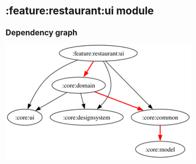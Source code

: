 # :feature:restaurant:ui module
## Dependency graph
![Dependency graph](../../../docs/images/graphs/dep_graph_feature_restaurant_ui.svg)
